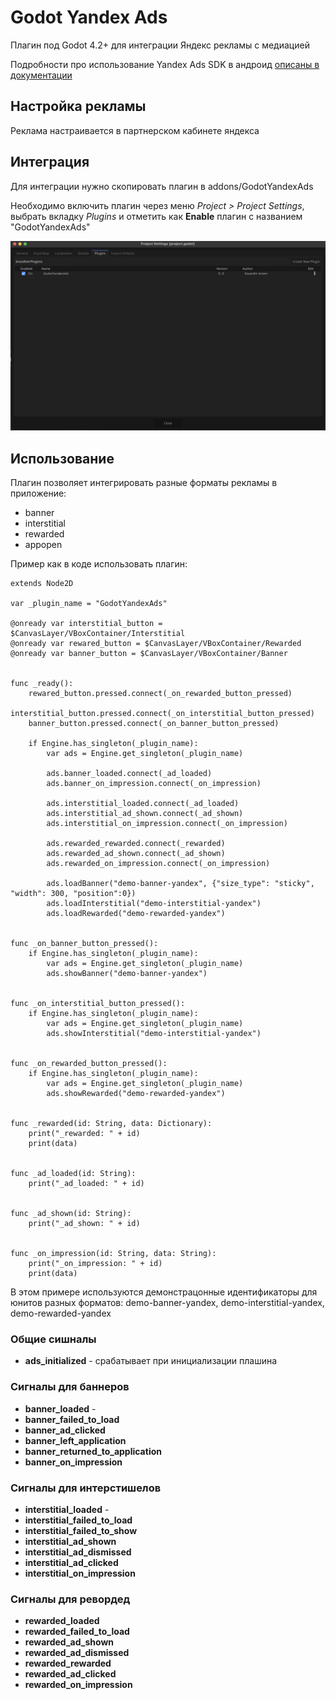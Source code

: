 # Godot Yandex Ads

Плагин под Godot 4.2+ для интеграции Яндекс рекламы с медиацией

Подробности про использование Yandex Ads SDK в андроид [описаны в документации](https://ads.yandex.com/helpcenter/en/dev/android/quick-start)

## Настройка рекламы

Реклама настраивается в партнерском кабинете яндекса

## Интеграция

Для интеграции нужно скопировать плагин в addons/GodotYandexAds

Необходимо включить плагин через меню _Project > Project Settings_, выбрать вкладку _Plugins_ и отметить как **Enable** плагин с названием "GodotYandexAds"

![](plugin.png)


## Использование

Плагин позволяет интегрировать разные форматы рекламы в приложение:

- banner
- interstitial
- rewarded
- appopen

Пример как в коде использовать плагин:

```gdscript
extends Node2D

var _plugin_name = "GodotYandexAds"

@onready var interstitial_button = $CanvasLayer/VBoxContainer/Interstitial
@onready var rewared_button = $CanvasLayer/VBoxContainer/Rewarded
@onready var banner_button = $CanvasLayer/VBoxContainer/Banner


func _ready():
	rewared_button.pressed.connect(_on_rewarded_button_pressed)
	interstitial_button.pressed.connect(_on_interstitial_button_pressed)
	banner_button.pressed.connect(_on_banner_button_pressed)

	if Engine.has_singleton(_plugin_name):
		var ads = Engine.get_singleton(_plugin_name)

		ads.banner_loaded.connect(_ad_loaded)
		ads.banner_on_impression.connect(_on_impression)

		ads.interstitial_loaded.connect(_ad_loaded)
		ads.interstitial_ad_shown.connect(_ad_shown)
		ads.interstitial_on_impression.connect(_on_impression)

		ads.rewarded_rewarded.connect(_rewarded)
		ads.rewarded_ad_shown.connect(_ad_shown)
		ads.rewarded_on_impression.connect(_on_impression)

		ads.loadBanner("demo-banner-yandex", {"size_type": "sticky", "width": 300, "position":0})
		ads.loadInterstitial("demo-interstitial-yandex")
		ads.loadRewarded("demo-rewarded-yandex")

    
func _on_banner_button_pressed():
	if Engine.has_singleton(_plugin_name):
		var ads = Engine.get_singleton(_plugin_name)
		ads.showBanner("demo-banner-yandex")


func _on_interstitial_button_pressed():
	if Engine.has_singleton(_plugin_name):
		var ads = Engine.get_singleton(_plugin_name)
		ads.showInterstitial("demo-interstitial-yandex")


func _on_rewarded_button_pressed():
	if Engine.has_singleton(_plugin_name):
		var ads = Engine.get_singleton(_plugin_name)
		ads.showRewarded("demo-rewarded-yandex")


func _rewarded(id: String, data: Dictionary):
	print("_rewarded: " + id)
	print(data)


func _ad_loaded(id: String):
	print("_ad_loaded: " + id)


func _ad_shown(id: String):
	print("_ad_shown: " + id)


func _on_impression(id: String, data: String):
	print("_on_impression: " + id)
	print(data)
```

В этом примере используются демонстрацонные идентификаторы для юнитов разных форматов: demo-banner-yandex, demo-interstitial-yandex, demo-rewarded-yandex

### Общие сишналы

- **ads_initialized** - срабатывает при инициализации плашина

### Сигналы для баннеров

- **banner_loaded** - 
- **banner_failed_to_load**
- **banner_ad_clicked**
- **banner_left_application**
- **banner_returned_to_application**
- **banner_on_impression**

### Сигналы для интерстишелов

- **interstitial_loaded** -
- **interstitial_failed_to_load**
- **interstitial_failed_to_show**
- **interstitial_ad_shown**
- **interstitial_ad_dismissed**
- **interstitial_ad_clicked**
- **interstitial_on_impression**

### Сигналы для ревордед

- **rewarded_loaded**
- **rewarded_failed_to_load**
- **rewarded_ad_shown**
- **rewarded_ad_dismissed**
- **rewarded_rewarded**
- **rewarded_ad_clicked**
- **rewarded_on_impression**